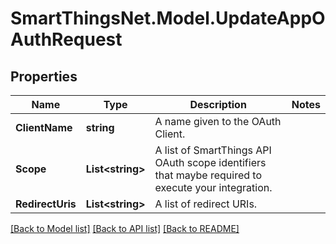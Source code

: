 # SmartThingsNet.Model.UpdateAppOAuthRequest
## Properties

Name | Type | Description | Notes
------------ | ------------- | ------------- | -------------
**ClientName** | **string** | A name given to the OAuth Client. | 
**Scope** | **List&lt;string&gt;** | A list of SmartThings API OAuth scope identifiers that maybe required to execute your integration. | 
**RedirectUris** | **List&lt;string&gt;** | A list of redirect URIs. | 

[[Back to Model list]](../README.md#documentation-for-models) [[Back to API list]](../README.md#documentation-for-api-endpoints) [[Back to README]](../README.md)

